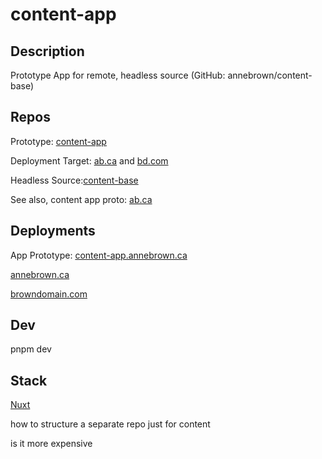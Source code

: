 # content-app

## Description

Prototype App for remote, headless source (GitHub: annebrown/content-base)

## Repos

Prototype: [content-app](https://github.com/annebrown/content-app)

Deployment Target: [ab.ca](https://github.com/annebrown/ab.ca) and [bd.com](https://github.com/annebrown/bd.com)



Headless Source:[content-base](https://github.com/annebrown/content-base)

See also, content app proto: [ab.ca](http://annebrown.ca)

## Deployments

App Prototype: [content-app.annebrown.ca](https://content-app.annebrown.ca)

[annebrown.ca](https://annebrown.ca)

[browndomain.com](https://browndomain.com)

## Dev

pnpm dev

## Stack

[Nuxt](https://nuxt.com/)

how to structure a separate repo just for content

is it more expensive


